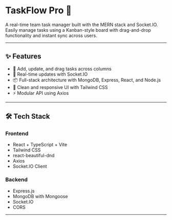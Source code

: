 # TaskFlow Pro 🚀

A real-time team task manager built with the MERN stack and Socket.IO. Easily manage tasks using a Kanban-style board with drag-and-drop functionality and instant sync across users.

---

## ✨ Features

- 📝 Add, update, and drag tasks across columns
- 🔄 Real-time updates with Socket.IO
- 📦 Full-stack architecture with MongoDB, Express, React, and Node.js
- 🎨 Clean and responsive UI with Tailwind CSS
- ⚡ Modular API using Axios

---

## 🛠️ Tech Stack

### Frontend
- React + TypeScript + Vite
- Tailwind CSS
- react-beautiful-dnd
- Axios
- Socket.IO Client

### Backend
- Express.js
- MongoDB with Mongoose
- Socket.IO
- CORS

---
